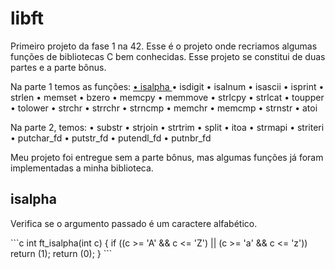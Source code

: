 <h1> libft </h1>
<p>Primeiro projeto da fase 1 na 42. Esse é o projeto onde recriamos algumas funções de bibliotecas C bem conhecidas. Esse projeto se constitui de duas partes e a parte bônus. </p>
<p>Na parte 1 temos as funções:
<a href="#isalpha">• isalpha </a>
• isdigit 
• isalnum 
• isascii 
• isprint 
• strlen 
• memset 
• bzero 
• memcpy 
• memmove 
• strlcpy 
• strlcat 
• toupper 
• tolower 
• strchr 
• strrchr 
• strncmp 
• memchr 
• memcmp 
• strnstr 
• atoi</p>

<p>Na parte 2, temos:
• substr 
• strjoin 
• strtrim 
• split 
• itoa 
• strmapi 
• striteri 
• putchar_fd 
• putstr_fd 
• putendl_fd 
• putnbr_fd</p>

<p>Meu projeto foi entregue sem a parte bônus, mas algumas funções já foram implementadas a minha biblioteca.</p>

<h2 id="isalpha">isalpha</h2>
<p>Verifica se o argumento passado é um caractere alfabético.</p>
<dev>
```c
int	ft_isalpha(int c)
{
	if ((c >= 'A' && c <= 'Z') || (c >= 'a' && c <= 'z'))
		return (1);
	return (0);
}
```
</dev>
